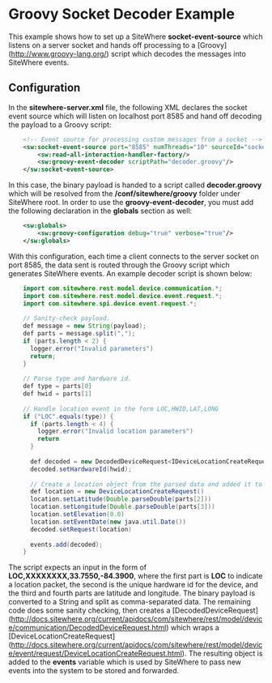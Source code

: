Groovy Socket Decoder Example
=============================
This example shows how to set up a SiteWhere **socket-event-source** which listens
on a server socket and hands off processing to a [Groovy] (http://www.groovy-lang.org/)
script which decodes the messages into SiteWhere events.

Configuration
-------------
In the **sitewhere-server.xml** file, the following XML declares the socket event source
which will listen on localhost port 8585 and hand off decoding the payload to a Groovy
script:

```XML
	<!-- Event source for processing custom messages from a socket -->
	<sw:socket-event-source port="8585" numThreads="10" sourceId="socket">
		<sw:read-all-interaction-handler-factory/>
		<sw:groovy-event-decoder scriptPath="decoder.groovy"/>
	</sw:socket-event-source>
```

In this case, the binary payload is handed to a script called **decoder.groovy**
which will be resolved from the **/conf/sitewhere/groovy** folder under SiteWhere root.
In order to use the **groovy-event-decoder**, you must add the following 
declaration in the **globals** section as well:

```XML
	<sw:globals>
		<sw:groovy-configuration debug="true" verbose="true"/>
	</sw:globals>
```
With this configuration, each time a client connects to the server socket on port 8585,
the data sent is routed through the Groovy script which generates SiteWhere events. An
example decoder script is shown below:

```Java
	import com.sitewhere.rest.model.device.communication.*;
	import com.sitewhere.rest.model.device.event.request.*;
	import com.sitewhere.spi.device.event.request.*;
	
	// Sanity-check payload.
	def message = new String(payload);
	def parts = message.split(",");
	if (parts.length < 2) {
	  logger.error("Invalid parameters")
	  return;
	}
	
	// Parse type and hardware id.
	def type = parts[0]
	def hwid = parts[1]
	
	// Handle location event in the form LOC,HWID,LAT,LONG
	if ("LOC".equals(type)) {
	  if (parts.length < 4) {
	    logger.error("Invalid location parameters")
	    return
	  }
	  
	  def decoded = new DecodedDeviceRequest<IDeviceLocationCreateRequest>()
	  decoded.setHardwareId(hwid);
	  
	  // Create a location object from the parsed data and added it to the list of decoded events.
	  def location = new DeviceLocationCreateRequest()
	  location.setLatitude(Double.parseDouble(parts[2]))
	  location.setLongitude(Double.parseDouble(parts[3]))
	  location.setElevation(0.0)
	  location.setEventDate(new java.util.Date())
	  decoded.setRequest(location)
	  
	  events.add(decoded);
	}
```

The script expects an input in the form of **LOC,XXXXXXXX,33.7550,-84.3900**, where the
first part is **LOC** to indicate a location packet, the second is the unique hardware
id for the device, and the third and fourth parts are latitude and longitude. The binary
payload is converted to a String and split as comma-separated data. The remaining code
does some sanity checking, then creates a [DecodedDeviceRequest] (http://docs.sitewhere.org/current/apidocs/com/sitewhere/rest/model/device/communication/DecodedDeviceRequest.html) 
which wraps a [DeviceLocationCreateRequest] (http://docs.sitewhere.org/current/apidocs/com/sitewhere/rest/model/device/event/request/DeviceLocationCreateRequest.html).
The resulting object is added to the **events** variable which is used by SiteWhere to
pass new events into the system to be stored and forwarded.

